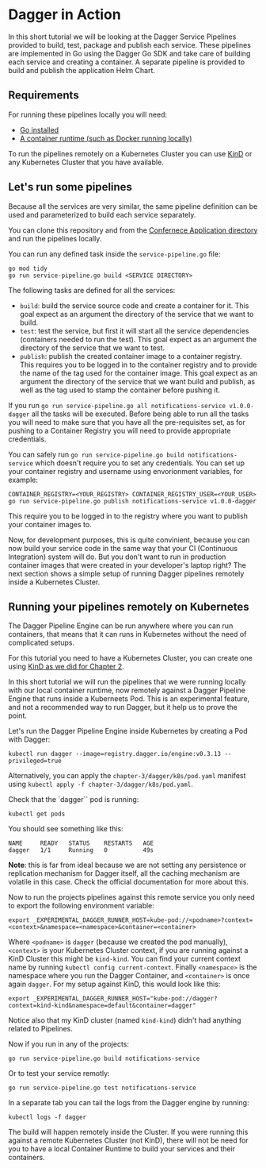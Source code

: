 # Dagger in Action

In this short tutorial we will be looking at the Dagger Service Pipelines provided to build, test, package and publish each service. 
These pipelines are implemented in Go using the Dagger Go SDK and take care of building each service and creating a container. A separate pipeline is provided to build and publish the application Helm Chart.

## Requirements

For running these pipelines locally you will need: 
- [Go installed](https://go.dev/doc/install)
- [A container runtime (such as Docker running locally)](https://docs.docker.com/get-docker/)

To run the pipelines remotely on a Kubernetes Cluster you can use [KinD](https://kind.sigs.k8s.io/) or any Kubernetes Cluster that you have available. 

## Let's run some pipelines

Because all the services are very similar, the same pipeline definition can be used and parameterized to build each service separately. 

You can clone this repository and from the [Confernece Application directory](../../conference-application/) and run the pipelines locally.  

You can run any defined task inside the `service-pipeline.go` file:

```
go mod tidy
go run service-pipeline.go build <SERVICE DIRECTORY>
```

The following tasks are defined for all the services: 
- `build`:  build the service source code and create a container for it. This goal expect as an argument the directory of the service that we want to build.
- `test`: test the service, but first it will start all the service dependencies (containers needed to run the test). This goal expect as an argument the directory of the service that we want to test.
- `publish`: publish the created container image to a container registry. This requires you to be logged in to the container registry and to provide the name of the tag used for the container image. This goal expect as an argument the directory of the service that we want build and publish, as well as the tag used to stamp the container before pushing it.

If you run `go run service-pipeline.go all notifications-service v1.0.0-dagger` all the tasks will be executed. Before being able to run all the tasks you will need to make sure that you have all the pre-requisites set, as for pushing to a Container Registry you will need to provide appropriate credentials. 

You can safely run `go run service-pipeline.go build notifications-service` which doesn't require you to set any credentials. You can set up your container registry and username using envorionment variables, for example: 

```
CONTAINER_REGISTRY=<YOUR_REGISTRY> CONTAINER_REGISTRY_USER=<YOUR_USER> go run service-pipeline.go publish notifications-service v1.0.0-dagger
```
This require you to be logged in to the registry where you want to publish your container images to.

Now, for development purposes, this is quite convinient, because you can now build your service code in the same way that your CI (Continuous Integration) system will do. But you don't want to run in production container images that were created in your developer's laptop right? 
The next section shows a simple setup of running Dagger pipelines remotely inside a Kubernetes Cluster. 

## Running your pipelines remotely on Kubernetes

The Dagger Pipeline Engine can be run anywhere where you can run containers, that means that it can runs in Kubernetes without the need of complicated setups. 

For this tutorial you need to have a Kubernetes Cluster, you can create one using [KinD as we did for Chapter 2](../../chapter-2/README.md#creating-a-local-cluster-with-kubernetes-kind).

In this short tutorial we will run the pipelines that we were running locally with our local container runtime, now remotely against a Dagger Pipeline Engine that runs inside a Kuberneets Pod. This is an experimental feature, and not a recommended way to run Dagger, but it help us to prove the point. 

Let's run the Dagger Pipeline Engine inside Kubernetes by creating a Pod with Dagger: 

```
kubectl run dagger --image=registry.dagger.io/engine:v0.3.13 --privileged=true
```

Alternatively, you can apply the `chapter-3/dagger/k8s/pod.yaml` manifest using `kubectl apply -f chapter-3/dagger/k8s/pod.yaml`.

Check that the `dagger`` pod is running: 
```
kubectl get pods 
```
You should see something like this: 
```
NAME     READY   STATUS    RESTARTS   AGE
dagger   1/1     Running   0          49s
```

**Note**: this is far from ideal because we are not setting any persistence or replication mechanism for Dagger itself, all the caching mechanism are volatile in this case. Check the official documentation for more about this. 

Now to run the projects pipelines against this remote service you only need to export the following environment variable: 
```
export _EXPERIMENTAL_DAGGER_RUNNER_HOST=kube-pod://<podname>?context=<context>&namespace=<namespace>&container=<container>
```

Where `<podname>` is `dagger` (because we created the pod manually), `<context>` is your Kubernetes Cluster context, if you are running against a KinD Cluster this might be `kind-kind`. You can find your current context name by running `kubectl config current-context`. Finally `<namespace>` is the namespace where you run the Dagger Container, and `<container>` is once again `dagger`. For my setup against KinD, this would look like this: 

```
export _EXPERIMENTAL_DAGGER_RUNNER_HOST="kube-pod://dagger?context=kind-kind&namespace=default&container=dagger"
```

Notice also that my KinD cluster (named `kind-kind`) didn't had anything related to Pipelines. 

Now if you run in any of the projects: 
```
go run service-pipeline.go build notifications-service
```
Or to test your service remotly: 

```
go run service-pipeline.go test notifications-service
```

In a separate tab you can tail the logs from the Dagger engine by running: 
```
kubectl logs -f dagger
```

The build will happen remotely inside the Cluster. If you were running this against a remote Kubernetes Cluster (not KinD), there will not be need for you to have a local Container Runtime to build your services and their containers. 

